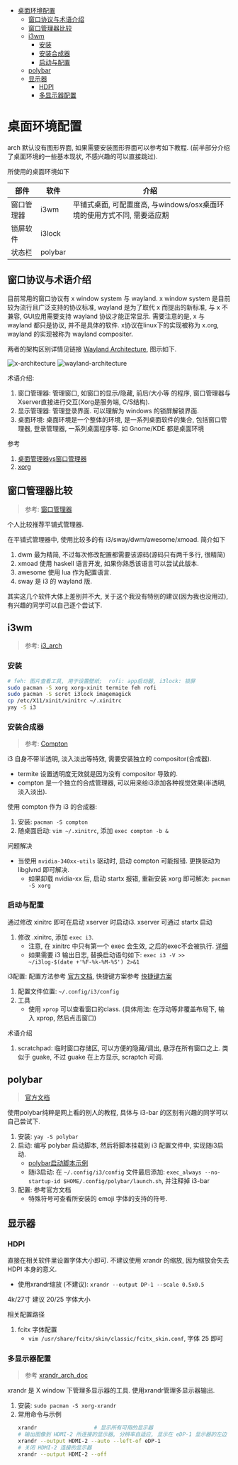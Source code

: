 <!-- TOC -->

- [桌面环境配置](#桌面环境配置)
    - [窗口协议与术语介绍](#窗口协议与术语介绍)
    - [窗口管理器比较](#窗口管理器比较)
    - [i3wm](#i3wm)
        - [安装](#安装)
        - [安装合成器](#安装合成器)
        - [启动与配置](#启动与配置)
    - [polybar](#polybar)
    - [显示器](#显示器)
        - [HDPI](#hdpi)
        - [多显示器配置](#多显示器配置)

<!-- /TOC -->
# 桌面环境配置

arch 默认没有图形界面, 如果需要安装图形界面可以参考如下教程. (前半部分介绍了桌面环境的一些基本现状, 不感兴趣的可以直接跳过).

所使用的桌面环境如下

| 部件    | 软件      | 介绍                                           |
|-------|---------|----------------------------------------------|
| 窗口管理器 | i3wm    | 平铺式桌面, 可配置度高, 与windows/osx桌面环境的使用方式不同, 需要适应期 |
| 锁屏软件  | i3lock  |                                              |
| 状态栏   | polybar |                                              |

## 窗口协议与术语介绍
目前常用的窗口协议有 x window system 与 wayland. x window system 是目前较为流行且广泛支持的协议标准, wayland 是为了取代 x 而提出的新标准, 与 x 不兼容, GUI应用需要支持 wayland 协议才能正常显示. 需要注意的是, x 与 wayland 都只是协议, 并不是具体的软件. x协议在linux下的实现被称为 x.org, wayland 的实现被称为 wayland compositer.

两者的架构区别详情见链接 [Wayland Architecture](https://wayland.freedesktop.org/architecture.html), 图示如下.

![x-architecture](./attach/x-architecture.png) ![wayland-architecture](./attach/wayland-architecture.png)

术语介绍:
1. 窗口管理器: 管理窗口, 如窗口的显示/隐藏, 前后/大小等 的程序, 窗口管理器与Xserver直接进行交互(Xorg是服务端, C/S结构).
2. 显示管理器: 管理登录界面. 可以理解为 windows 的锁屏解锁界面.
3. 桌面环境: 桌面环境是一个整体的环境, 是一系列桌面软件的集合, 包括窗口管理器, 登录管理器, 一系列桌面程序等. 如 Gnome/KDE 都是桌面环境

参考
1. [桌面管理器vs窗口管理器](https://my.oschina.net/aspirs/blog/607710)
2. [xorg](https://wiki.archlinux.org/index.php/Xorg_(简体中文))

## 窗口管理器比较
> 参考: [窗口管理器](https://wiki.archlinux.org/index.php/Window_manager_(简体中文))

个人比较推荐平铺式管理器.

在平铺式管理器中, 使用比较多的有 i3/sway/dwm/awesome/xmoad. 简介如下
1. dwm 最为精简, 不过每次修改配置都需要该源码(源码只有两千多行, 很精简)
2. xmoad 使用 haskell 语言开发, 如果你熟悉该语言可以尝试此版本.
3. awesome 使用 lua 作为配置语言.
4. sway 是 i3 的 wayland 版.

其实这几个软件大体上差别并不大, 关于这个我没有特别的建议(因为我也没用过), 有兴趣的同学可以自己逐个尝试下.

## i3wm
> 参考: [i3_arch](https://wiki.archlinux.org/index.php/I3_(简体中文))   
> 

### 安装
```Bash
# feh: 图片查看工具, 用于设置壁纸;  rofi: app启动器, i3lock: 锁屏
sudo pacman -S xorg xorg-xinit termite feh rofi
sudo pacman -S scrot i3lock imagemagick
cp /etc/X11/xinit/xinitrc ~/.xinitrc
yay -S i3
```

### 安装合成器
> 参考: [Compton](https://wiki.archlinux.org/index.php/Compton_(简体中文))

i3 自身不带半透明, 淡入淡出等特效, 需要安装独立的 compositor(合成器). 
- termite 设置透明度无效就是因为没有 compositor 导致的.
- compton 是一个独立的合成管理器, 可以用来给i3添加各种视觉效果(半透明, 淡入淡出).

使用 compton 作为 i3 的合成器:
1. 安装: `pacman -S compton`
2. 随桌面启动: `vim ~/.xinitrc`, 添加 `exec compton -b &`

问题解决
- 当使用 `nvidia-340xx-utils` 驱动时, 启动 compton 可能报错. 更换驱动为 libglvnd 即可解决.
    - 如果卸载 nvidia-xx 后, 启动 startx 报错, 重新安装 xorg 即可解决: `pacman -S xorg`

### 启动与配置

通过修改 xinitrc 即可在启动 xserver 时启动i3. xserver 可通过 startx 启动
1. 修改 .xinitrc, 添加 `exec i3`.
    - 注意, 在 xinitrc 中只有第一个 exec 会生效, 之后的exec不会被执行. [详细](https://wiki.archlinux.org/index.php/Xinit#xinitrc)
    - 如果需要 i3 输出日志, 替换启动语句如下: `exec i3 -V >> ~/i3log-$(date +'%F-%k-%M-%S') 2>&1`

i3配置: 配置方法参考 [官方文档](https://i3wm.org/docs/userguide.html), 快捷键方案参考 [快捷键方案](/search/shortcut.md)
1. 配置文件位置: `~/.config/i3/config`
2. 工具
    - 使用 `xprop` 可以查看窗口的class. (具体用法: 在浮动等非覆盖布局下, 输入 xprop, 然后点击窗口)

术语介绍
1. scratchpad: 临时窗口存储区, 可以方便的隐藏/调出, 悬浮在所有窗口之上. 类似于 guake, 不过 guake 在上方显示, scraptch 可调.

## polybar
> [官方文档](https://github.com/jaagr/polybar/wiki)

使用polybar纯粹是网上看的别人的教程, 具体与 i3-bar 的区别有兴趣的同学可以自己尝试下.
1. 安装: `yay -S polybar`
2. 启动: 编写 polybar 启动脚本, 然后将脚本挂载到 i3 配置文件中, 实现随i3启动.
    - [polybar启动脚本示例](./config/polybar/launch.sh)
    - 随i3启动: 在 `~/.config/i3/config` 文件最后添加: `exec_always --no-startup-id $HOME/.config/polybar/launch.sh`, 并注释掉 i3-bar
3. 配置: 参考官方文档
    - 特殊符号可查看所安装的 emoji 字体的支持的符号.

## 显示器
### HDPI
直接在相关软件里设置字体大小即可. 不建议使用 xrandr 的缩放, 因为缩放会失去 HDPI 本身的意义.
- 使用xrandr缩放 (不建议): `xrandr --output DP-1 --scale 0.5x0.5`

4k/27寸 建议 20/25 字体大小

相关配置路径
1. fcitx 字体配置
    - `vim /usr/share/fcitx/skin/classic/fcitx_skin.conf`, 字体 25 即可

### 多显示器配置
> 参考 [xrandr_arch_doc](https://wiki.archlinux.org/index.php/Xrandr_)

xrandr 是 X window 下管理多显示器的工具. 使用xrandr管理多显示器输出.
1. 安装: `sudo pacman -S xorg-xrandr`
2. 常用命令与示例
    ```Bash
    xrandr                  # 显示所有可用的显示器
    # 输出图像到 HDMI-2 所连接的显示器, 分辨率自适应, 显示在 eDP-1 显示器的左边
    xrandr --output HDMI-2 --auto --left-of eDP-1
    # 关闭 HDMI-2 连接的显示器
    xrandr --output HDMI-2 --off
    ```